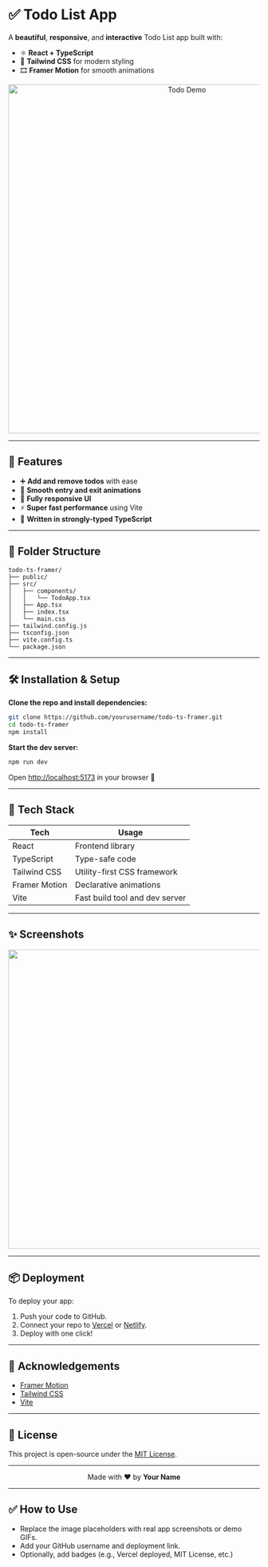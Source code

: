 # ✅ Todo List App

A **beautiful**, **responsive**, and **interactive** Todo List app built with:

- ⚛️ **React + TypeScript**
- 🎨 **Tailwind CSS** for modern styling
- 🎞️ **Framer Motion** for smooth animations

<div align="center">
  <img src="https://user-images.githubusercontent.com/86122516/260271239-9613622c-e261-41f0-bce7-320bce2b6a36.gif" alt="Todo Demo" width="700"/>
</div>

---

## 🚀 Features

- ➕ **Add and remove todos** with ease
- 🌈 **Smooth entry and exit animations**
- 📱 **Fully responsive UI**
- ⚡ **Super fast performance** using Vite
- 🧠 **Written in strongly-typed TypeScript**

---

## 📂 Folder Structure

```
todo-ts-framer/
├── public/
├── src/
│   ├── components/
│   │   └── TodoApp.tsx
│   ├── App.tsx
│   ├── index.tsx
│   └── main.css
├── tailwind.config.js
├── tsconfig.json
├── vite.config.ts
└── package.json
```

---

## 🛠️ Installation & Setup

**Clone the repo and install dependencies:**

```bash
git clone https://github.com/yourusername/todo-ts-framer.git
cd todo-ts-framer
npm install
```

**Start the dev server:**

```bash
npm run dev
```

Open [http://localhost:5173](http://localhost:5173) in your browser 🚀

---

## 🧪 Tech Stack

| Tech           | Usage                          |
| -------------- | ----------------------------- |
| React          | Frontend library               |
| TypeScript     | Type-safe code                 |
| Tailwind CSS   | Utility-first CSS framework    |
| Framer Motion  | Declarative animations         |
| Vite           | Fast build tool and dev server |

---

## ✨ Screenshots

<div align="center">
  <img src="https://user-images.githubusercontent.com/86122516/260270976-6f493d9f-f847-4534-8755-5e2897c0a7d2.png" width="600"/>
</div>

---

## 📦 Deployment

To deploy your app:

1. Push your code to GitHub.
2. Connect your repo to [Vercel](https://vercel.com/) or [Netlify](https://netlify.com/).
3. Deploy with one click!

---

## 🙌 Acknowledgements

- [Framer Motion](https://www.framer.com/motion/)
- [Tailwind CSS](https://tailwindcss.com/)
- [Vite](https://vitejs.dev/)

---

## 📄 License

This project is open-source under the [MIT License](LICENSE).

---

<div align="center">
  Made with ❤️ by <b>Your Name</b>
</div>

---

## ✅ How to Use

- Replace the image placeholders with real app screenshots or demo GIFs.
- Add your GitHub username and deployment link.
- Optionally, add badges (e.g., Vercel deployed, MIT License, etc.)

<!--
Would you like me to generate badges and add GitHub Actions CI setup for this project too?
-->